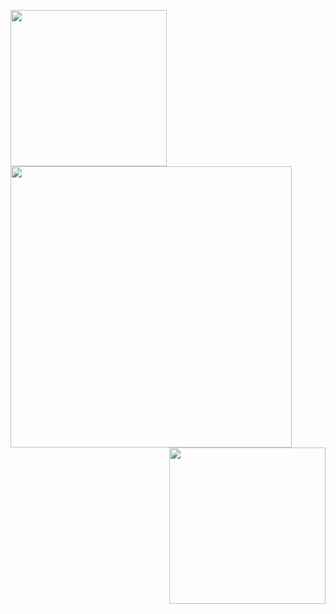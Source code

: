 <img align="left" src="https://cdn.discordapp.com/attachments/481023998059347969/905083696024027156/E9sW-maVEAA4m_C-removebg-preview_1.png" width=250> <img align="middle" src="https://cdn.discordapp.com/attachments/481023998059347969/905084252163543050/warteg_bahari.png" width=450> <img align="right" src="https://cdn.discordapp.com/attachments/481023998059347969/905081918251466762/E9sW-maVEAA4m_C-removebg-preview.png" width=250>
